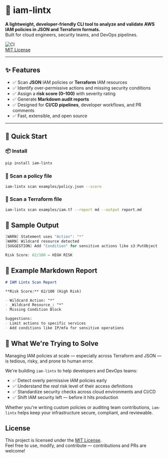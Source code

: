 # 🔐 iam-lintx

**A lightweight, developer-friendly CLI tool to analyze and validate AWS IAM policies in JSON and Terraform formats.**  
Built for cloud engineers, security teams, and DevOps pipelines.

![CI](https://img.shields.io/badge/status-active-brightgreen)  
[MIT License](./LICENSE)

---

## ✨ Features

- ✅ Scan **JSON** IAM policies or **Terraform** IAM resources
- ✅ Identify over-permissive actions and missing security conditions
- ✅ Assign a **risk score (0–100)** with severity rating
- ✅ Generate **Markdown audit reports**
- ✅ Designed for **CI/CD pipelines**, developer workflows, and PR comments
- ✅ Fast, extensible, and open source

---

## 🚀 Quick Start

### 📦 Install

```bash
pip install iam-lintx
```

### 🧪 Scan a policy file

```bash
iam-lintx scan examples/policy.json --score
```

### 📁 Scan a Terraform file

```bash
iam-lintx scan examples/iam.tf --report md --output report.md
```

## 🧠 Sample Output

```csharp
[WARN] Statement uses "Action": "*"
[WARN] Wildcard resource detected
[SUGGESTION] Add "Condition" for sensitive actions like s3:PutObject

Risk Score: 62/100 – HIGH RISK
```
## 📄 Example Markdown Report

```markdown
# IAM Lintx Scan Report

**Risk Score:** 62/100 (High Risk)

- Wildcard Action: "*"
- _Wildcard Resource_: "*"
- Missing Condition Block

Suggestions:
- Limit actions to specific services
- Add conditions like IP/mfa for sensitive operations
```

## 🔎 What We're Trying to Solve

Managing IAM policies at scale — especially across Terraform and JSON — is tedious, risky, and prone to human error.

We're building `iam-lintx` to help developers and DevOps teams:

- ✅ Detect overly permissive IAM policies early
- ✅ Understand the *real* risk level of their access definitions
- ✅ Standardize security checks across cloud environments and CI/CD
- ✅ Shift IAM security left — before it hits production

Whether you're writing custom policies or auditing team contributions, `iam-lintx` helps keep your infrastructure secure, compliant, and reviewable.

## License

This project is licensed under the [MIT License](./LICENSE).  
Feel free to use, modify, and contribute — contributions and PRs are welcome!
